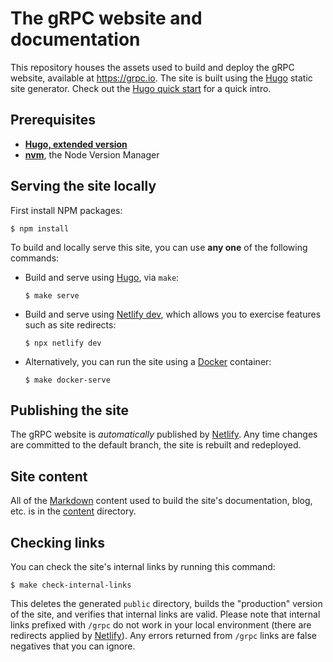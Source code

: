 # The gRPC website and documentation

This repository houses the assets used to build and deploy the gRPC website, available at https://grpc.io. The site is built using the [Hugo](https://gohugo.io) static site generator. Check out the [Hugo quick start](https://gohugo.io/getting-started/quick-start/) for a quick intro.

## Prerequisites

- **[Hugo, extended version][hugo-install]**
- **[nvm][]**, the Node Version Manager

## Serving the site locally

First install NPM packages:

```console
$ npm install
```

To build and locally serve this site, you can use **any one** of the following
commands:

- Build and serve using [Hugo][], via `make`:

  ```console
  $ make serve
  ```

- Build and serve using [Netlify dev][], which allows you to exercise features
  such as site redirects:

  ```console
  $ npx netlify dev
  ```

- Alternatively, you can run the site using a [Docker](https://docker.com) container:

  ```console
  $ make docker-serve
  ```

## Publishing the site

The gRPC website is _automatically_ published by [Netlify][]. Any time changes
are committed to the default branch, the site is rebuilt and redeployed.

## Site content

All of the [Markdown](https://www.markdownguide.org) content used to build the
site's documentation, blog, etc. is in the [content](content) directory.

## Checking links

You can check the site's internal links by running this command:

```console
$ make check-internal-links
```

This deletes the generated `public` directory, builds the "production" version
of the site, and verifies that internal links are valid. Please note that
internal links prefixed with `/grpc` do not work in your local environment
(there are redirects applied by [Netlify](https://netlify.com)). Any errors
returned from `/grpc` links are false negatives that you can ignore.

[Hugo]: https://gohugo.io
[hugo-install]: https://gohugo.io/getting-started/installing
[Netlify]: https://netlify.com
[Netlify dev]: https://www.netlify.com/products/dev
[nvm]: https://github.com/nvm-sh/nvm/blob/master/README.md#installing-and-updating
